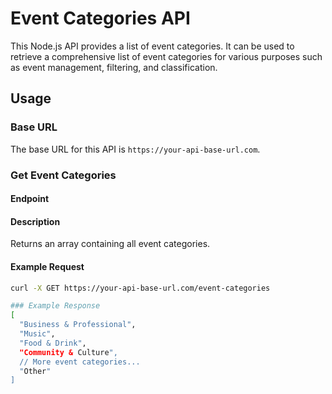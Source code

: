 # Event Categories API

This Node.js API provides a list of event categories. It can be used to retrieve a comprehensive list of event categories for various purposes such as event management, filtering, and classification.

## Usage

### Base URL

The base URL for this API is `https://your-api-base-url.com`.

### Get Event Categories

#### Endpoint


#### Description

Returns an array containing all event categories.

#### Example Request

```bash
curl -X GET https://your-api-base-url.com/event-categories

### Example Response
[
  "Business & Professional",
  "Music",
  "Food & Drink",
  "Community & Culture",
  // More event categories...
  "Other"
]
